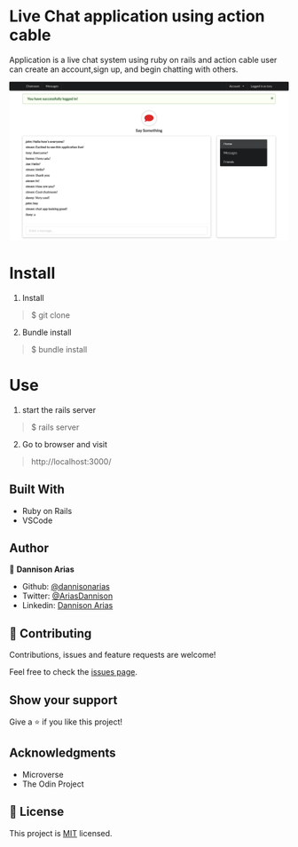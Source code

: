 # Live Chat application using action cable
Application is a live chat system using ruby on rails and action cable
user can create an account,sign up, and begin chatting with others.

![sample](ss.png)

# Install
1. Install 

> $ git clone <respositoryURL>

2. Bundle install

> $ bundle install

# Use

1. start the rails server

> $ rails server

2. Go to browser and visit 

> http://localhost:3000/

## Built With

- Ruby on Rails
- VSCode

## Author

👤 **Dannison Arias**

- Github: [@dannisonarias](https://github.com/dannisonarias)
- Twitter: [@AriasDannison](https://twitter.com/AriasDannison)
- Linkedin: [Dannison Arias](https://www.linkedin.com/in/dannison-arias-777919190/)

## 🤝 Contributing

Contributions, issues and feature requests are welcome!

Feel free to check the [issues page](issues/).

## Show your support

Give a ⭐️ if you like this project!

## Acknowledgments

- Microverse
- The Odin Project

## 📝 License

This project is [MIT](./license.md) licensed.